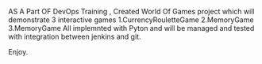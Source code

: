 AS A Part OF DevOps Training , Created World Of Games project which will demonstrate 3 interactive games
1.CurrencyRouletteGame
2.MemoryGame
3.MemoryGame
All implemnted with Pyton and will be managed and tested with integration between jenkins and git. 

Enjoy.
